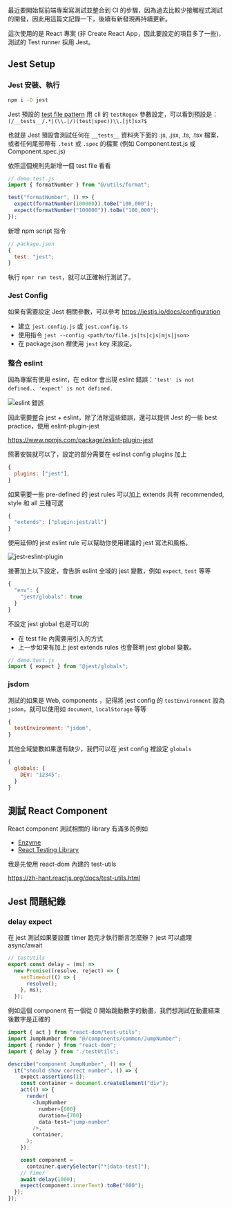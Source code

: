 最近要開始幫前端專案寫測試並整合到 CI 的步驟，因為過去比較少接觸程式測試的開發，因此用這篇文記錄一下，後續有新發現再持續更新。

這次使用的是 React 專案 (非 Create React App，因此要設定的項目多了一些)，測試的 Test runner 採用 Jest。

## Jest Setup

### Jest 安裝、執行

```bash
npm i -D jest
```

Jest 預設的 [test file pattern](https://jestjs.io/docs/configuration#testregex-string--arraystring) 用 cli 的 `testRegex` 參數設定，可以看到預設是：`(/__tests__/.*|(\\.|/)(test|spec))\\.[jt]sx?$`

也就是 Jest 預設會測試任何在 `__tests__` 資料夾下面的 .js, .jsx, .ts, .tsx 檔案，或者任何尾部帶有 `.test` 或 `.spec` 的檔案 (例如 Component.test.js 或 Component.spec.js)

依照這個規則先新增一個 test file 看看

```javascript
// demo.test.js
import { formatNumber } from "@/utils/format";

test("formatNumber", () => {
  expect(formatNumber(100000)).toBe("100,000");
  expect(formatNumber("100000")).toBe("100,000");
});
```

新增 npm script 指令

```javascript
// package.json
{
  test: "jest";
}
```

執行 `npmr run test`，就可以正確執行測試了。

### Jest Config

如果有需要設定 Jest 相關參數，可以參考
https://jestjs.io/docs/configuration

- 建立 `jest.config.js` 或 `jest.config.ts`
- 使用指令 `jest --config <path/to/file.js|ts|cjs|mjs|json>`
- 在 package.json 裡使用 `jest` key 來設定。

### 整合 eslint

因為專案有使用 eslint，在 editor 會出現 eslint 錯誤：`'test' is not defined.`、`'expect' is not defined.`

![eslint 錯誤](https://imgur.com/kh9O2Un.jpg)

因此需要整合 jest + eslint，除了消除這些錯誤，還可以提供 Jest 的一些 best practice，使用 eslint-plugin-jest

https://www.npmjs.com/package/eslint-plugin-jest

照著安裝就可以了，設定的部分需要在 eslinst config plugins 加上

```javascript
{
  plugins: ["jest"],
}
```

如果需要一些 pre-defined 的 jest rules 可以加上 extends
共有 recommended, style 和 all 三種可選

```javascript
{
  "extends": ["plugin:jest/all"]
}
```

使用延伸的 jest eslint rule 可以幫助你使用建議的 jest 寫法和風格。

![jest-eslint-plugin](https://imgur.com/eOhrxnU.jpg)

接著加上以下設定，會告訴 eslint 全域的 jest 變數，例如 `expect`, `test` 等等

```javascript
{
  "env": {
    "jest/globals": true
  }
}
```

不設定 jest global 也是可以的

- 在 test file 內需要用引入的方式
- 上一步如果有加上 jest extends rules 也會聲明 jest global 變數。

```javascript
// demo.test.js
import { expect } from "@jest/globals";
```

### jsdom

測試的如果是 Web, components ，記得將 jest config 的 `testEnvironment` 設為 `jsdom`，就可以使用如 `document`, `localStorage` 等等

```javascript
{
  testEnvironment: "jsdom",
}
```

其他全域變數如果還有缺少，我們可以在 jest config 裡設定 `globals`

```javascript
{
  globals: {
    DEV: "12345";
  }
}
```

## 測試 React Component

React component 測試相關的 library 有滿多的例如

- [Enzyme](https://enzymejs.github.io/enzyme/)
- [React Testing Library](https://testing-library.com/docs/react-testing-library/intro/)

我是先使用 react-dom 內建的 test-utils

https://zh-hant.reactjs.org/docs/test-utils.html

## Jest 問題紀錄

### delay expect

在 jest 測試如果要設置 timer 跑完才執行斷言怎麼辦？
jest 可以處理 async/await

```javascript
// testUtils
export const delay = (ms) =>
  new Promise((resolve, reject) => {
    setTimeout(() => {
      resolve();
    }, ms);
  });
```

例如這個 component 有一個從 0 開始跳動數字的動畫，我們想測試在動畫結束後數字是正確的

```javascript
import { act } from "react-dom/test-utils";
import JumpNumber from "@/components/common/JumpNumber";
import { render } from "react-dom";
import { delay } from "./testUtils";

describe("component JumpNumber", () => {
  it("should show correct number", () => {
    expect.assertions(1);
    const container = document.createElement("div");
    act(() => {
      render(
        <JumpNumber
          number={600}
          duration={700}
          data-test="jump-number"
        />,
        container,
      );
    });

    const component =
      container.querySelector("*[data-test]");
    // Timer
    await delay(1000);
    expect(component.innerText).toBe("600");
  });
});
```
